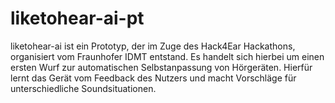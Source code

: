 # liketohear-ai-pt

liketohear-ai ist ein Prototyp, der im Zuge des Hack4Ear Hackathons, organisiert vom Fraunhofer IDMT entstand. Es handelt sich hierbei um einen ersten Wurf zur automatischen Selbstanpassung von Hörgeräten. Hierfür lernt das Gerät vom Feedback des Nutzers und macht Vorschläge für unterschiedliche Soundsituationen.
